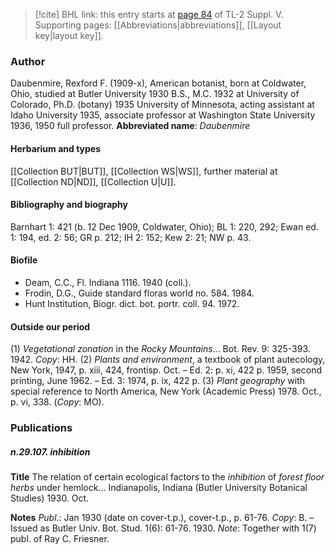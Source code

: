 > [!cite] BHL link: this entry starts at [page 84](https://www.biodiversitylibrary.org/page/33259130) of TL-2 Suppl. V.
> Supporting pages: [[Abbreviations|abbreviations]], [[Layout key|layout key]].

### Author

Daubenmire, Rexford F. (1909-x), American botanist, born at Coldwater, Ohio, studied at Butler University 1930 B.S., M.C. 1932 at University of Colorado, Ph.D. (botany) 1935 University of Minnesota, acting assistant at Idaho University 1935, associate professor at Washington State University 1936, 1950 full professor. 
**Abbreviated name**: *Daubenmire*

#### Herbarium and types

[[Collection BUT|BUT]], [[Collection WS|WS]], further material at [[Collection ND|ND]], [[Collection U|U]].

#### Bibliography and biography

Barnhart 1: 421 (b. 12 Dec 1909, Coldwater, Ohio); BL 1: 220, 292; Ewan ed. 1: 194, ed. 2: 56; GR p. 212; IH 2: 152; Kew 2: 21; NW p. 43.

#### Biofile

- Deam, C.C., Fl. Indiana 1116. 1940 (coll.).
- Frodin, D.G., Guide standard floras world no. 584. 1984.
- Hunt Institution, Biogr. dict. bot. portr. coll. 94. 1972.

#### Outside our period

(1) *Vegetational zonation* in the *Rocky Mountains*... Bot. Rev. 9: 325-393. 1942. *Copy*: HH.
(2) *Plants and environment*, a textbook of plant autecology, New York, 1947, p. xiii, 424, frontisp. Oct. – Ed. 2: p. xi, 422 p. 1959, second printing, June 1962. – Ed. 3: 1974, p. ix, 422 p.
(3) *Plant geography* with special reference to North America, New York (Academic Press) 1978. Oct., p. vi, 338. (*Copy*: MO).

### Publications

##### n.29.107. inhibition

**Title**
The relation of certain ecological factors to the *inhibition* of *forest floor herbs* under hemlock... Indianapolis, Indiana (Butler University Botanical Studies) 1930. Oct.

**Notes**
*Publ*.: Jan 1930 (date on cover-t.p.), cover-t.p., p. 61-76. *Copy*: B. – Issued as Butler Univ. Bot. Stud. 1(6): 61-76. 1930.
*Note*: Together with 1(7) publ. of Ray C. Friesner.

